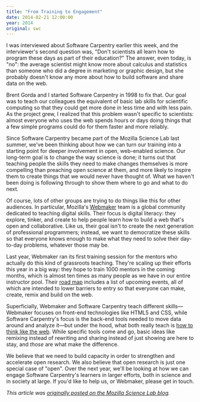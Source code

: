 ```yaml
---
title: "From Training to Engagement"
date: 2014-02-21 12:00:00
year: 2014
original: swc
---
```

<p>
  I was interviewed about Software Carpentry earlier this week,
  and the interviewer's second question was,
  "Don't scientists all learn how to program these days as part of their education?"
  The answer, even today, is "no":
  the average scientist might know more about calculus and statistics
  than someone who did a degree in marketing or graphic design,
  but she probably doesn't know any more about how to build software
  and share data on the web.
</p>
<p>
  Brent Gorda and I started Software Carpentry in 1998 to fix that.
  Our goal was to teach our colleagues
  the equivalent of basic lab skills for scientific computing
  so that they could get more done in less time and with less pain.
  As the project grew,
  I realized that this problem wasn't specific to scientists:
  almost everyone who uses the web spends hours or days doing things
  that a few simple programs could do for them
  faster and more reliably.
</p>
<p>
  Since Software Carpentry became part of the Mozilla Science Lab last summer,
  we've been thinking about how we can turn our training into
  a starting point for deeper involvement in open, web-enabled science.
  Our long-term goal is to change the way science is done;
  it turns out that
  teaching people the skills they need to make changes themselves
  is more compelling than preaching open science at them,
  and more likely to inspire them to create things that we would never have thought of.
  What we haven't been doing is following through
  to show them where to go and what to do next.
</p>
<p>
  Of course,
  lots of other groups are trying to do things like this for other audiences.
  In particular,
  Mozilla's <a href="https://webmaker.org/">Webmaker</a> team is
  a global community dedicated to teaching digital skills.
  Their focus is digital literacy:
  they explore, tinker, and create to help people learn how to build a web that's open and collaborative.
  Like us,
  their goal isn't to create the next generation of professional programmers;
  instead,
  we want to democratize these skills
  so that everyone knows enough to make what they need to solve their day-to-day problems,
  whatever those may be.
</p>
<p>
  Last year,
  Webmaker ran its first training session for the mentors
  who actually do this kind of grassroots teaching.
  They're scaling up their efforts this year in a big way:
  they hope to train 1000 mentors in the coming months,
  which is almost ten times as many people as we have in our entire instructor pool.
  Their <a href="https://wiki.mozilla.org/Webmaker/Training">road map</a> includes a list of upcoming events,
  all of which are intended to lower barriers to entry
  so that everyone can make, create, remix and build on the web.
</p>
<p>
  Superficially,
  Webmaker and Software Carpentry teach different skills&mdash;Webmaker
  focuses on front-end technologies like HTML5 and CSS,
  while Software Carpentry's focus is the back-end tools needed to move data around and analyze it&mdash;but
  under the hood,
  what both really teach is
  <a href="http://blog.jonudell.net/2011/01/24/seven-ways-to-think-like-the-web/">how to think like the web</a>.
  While specific tools come and go,
  basic ideas like remixing instead of rewriting
  and sharing instead of just showing
  are here to stay,
  and <em>those</em> are what make the difference.
</p>
<p>
  We believe that we need to build capacity in order to strengthen and accelerate open research.
  We also believe that open research is just one special case of "open".
  Over the next year,
  we'll be looking at how we can engage Software Carpentry's learners in larger efforts,
  both in science and in society at large.
  If you'd like to help us, or Webmaker,
  please get in touch.
</p>
<p>
  <em>This article was <a href="http://mozillascience.org/from-training-to-engagement/">originally posted on the Mozilla Science Lab blog</a>.</em>
</p>

